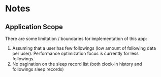# Notes

## Application Scope

There are some limitation / boundaries for implementation of this app:
1. Assuming that a user has few followings (low amount of following data per user). Performance optimization focus is currently for less followings.
2. No pagination on the sleep record list (both clock-in history and followings sleep records)
